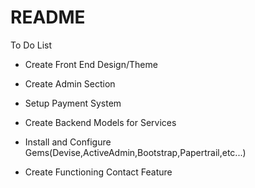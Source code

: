 # README

To Do List

* Create Front End Design/Theme

* Create Admin Section

* Setup Payment System

* Create Backend Models for Services

* Install and Configure Gems(Devise,ActiveAdmin,Bootstrap,Papertrail,etc...)

* Create Functioning Contact Feature
